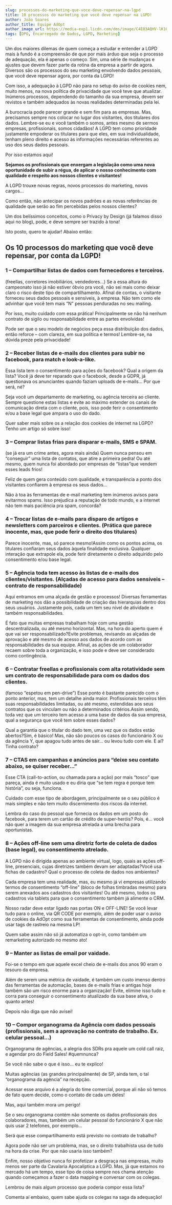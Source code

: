 ```yaml
---
slug: processos-do-marketing-que-voce-deve-repensar-na-lgpd
title: 10 processos do marketing que você deve repensar na LGPD!
author: João Soares
author_title: Equipe AdOpt
author_image_url: https://media-exp1.licdn.com/dms/image/C4E03AQHV-lK1Qcuckw/profile-displayphoto-shrink_800_800/0/1612290015349?e=1629331200&v=beta&t=XeJAAd3r4oTkA64ugbrcS5VE9jYcE5UpbnqjL2rpE4g
tags: [DPO, Encarregado de Dados, LGPD, Marketing]
---
```


Um dos maiores dilemas de quem começa a estudar e entender a LGPD mais à fundo é a compreensão de que por mais árduo que seja o processo de adequação, ela é apenas o começo. Sim, uma série de mudanças e ajustes que devem fazer parte da rotina da empresa a partir de agora. Diversos são os processos do seu marketing envolvendo dados pessoais, que você deve repensar agora, por conta da LGPD!

Com isso, a adequação à LGPD não para no setup do aviso de cookies nem, muito menos, na nova política de privacidade que você teve que atualizar. Inúmeros processos, dependendo do tamanho da sua empresa, devem ser revistos e também adequados às novas realidades determinadas pela lei.

A burocracia pode parecer grande e sem fim para as empresas. Mas, precisamos sempre nos colocar no lugar dos visitantes, dos titulares dos dados. Lembre-se eu e você também o somos, antes mesmo de sermos empresas, profissionais, somos cidadãos! A LGPD tem como prioridade justamente empoderar os titulares para que eles, em sua individualidade, tenham pleno direito e acesso às informações necessárias referentes ao uso dos seus dados pessoais.

Por isso estamos aqui!

**Sejamos os profissionais que enxergam a legislação como uma nova oportunidade de subir a régua, de aplicar o nosso conhecimento com qualidade e respeito aos nossos clientes e visitantes!**

A LGPD trouxe novas regras, novos processos do marketing, novos cargos…

Como então, não antecipar os novos padrões e as novas referências de qualidade que serão ao fim percebidas pelos nossos clientes?

Um dos belíssimos conceitos, como o Privacy by Design (já falamos disso aqui no blog), pode, e deve sempre ser trazido à tona!

Isto posto, quero te ajudar! Abaixo então:

## Os 10 processos do marketing que você deve repensar, por conta da LGPD!

### 1 – Compartilhar listas de dados com fornecedores e terceiros.
(freellas, corretores imobiliários, vendedores…)
Se a essa altura do campeonato isso já não estiver óbvio pra você, não sei mais como deixar claro o risco deste tipo de compartilhamento. Afinal de contas, o visitante forneceu seus dados pessoais e sensíveis, à empresa. Não tem como ele advinhar que você tem mais “N” pessoas penduradas no seu mailing.

Por isso, muito cuidado com essa prática!
Principalmente se não há nenhum contrato de sigilo ou responsabilidade entre as partes envolvidas!

Pode ser que o seu modelo de negócios peça essa distribuição dos dados, então reforce – com clareza, em sua política e termos! Lembre-se, na dúvida preze pela privacidade!

### 2 – Receber listas de e-mails dos clientes para subir no facebook, para match e look-a-like.
Essa lista tem o consentimento para ações do facebook?
Qual a origem da lista?
Você já deve ter reparado que o facebook, desde a GDPR, já questionava os anunciantes quando faziam uploads de e-mails… Por que será, né?

Seja você um departamento de marketing, ou agência terceira ao cliente. Sempre questione estas listas e evite ao máximo estender os canais de comunicação direta com o cliente, pois, isso pode ferir o consentimento e/ou a base legal que ampara o uso do dado.

Quer saber mais sobre os a relação dos cookies de internet na LGPD? Tenho um artigo só sobre isso!

### 3 – Comprar listas frias para disparar e-mails, SMS e SPAM.
(se já era um crime antes, agora mais ainda)
Quem nunca pensou em “conseguir” uma lista de contatos, que atire a primeira pedra! Ou até mesmo, quem nunca foi abordado por empresas de “listas”que vendem esses leads frios!

Feliz de quem gera conteúdo com qualidade, e transparência a ponto dos visitantes confiarem à empresa os seus dados…

Não à toa às ferramentas de e-mail marketing tem inúmeros avisos para evitarmos spams. Isso prejudica a reputação de todo mundo, e a internet não tem mais paciência pra spam, concorda?

### 4 – Trocar listas de e-mails para disparo de artigos e newsletters com parceiros e clientes. (Prática que parece inocente, mas, que pode ferir o direito dos titulares)
Parece inocente, mas, só parece mesmo!Assim como os pontos acima, os titulares confiaram seus dados àquela finalidade exclusiva. Qualquer interação que extrapole ela, pode ferir diretamente o direito adquirido pelo consentimento e/ou base legal.

### 5 – Agência toda tem acesso às listas de e-mails dos clientes/visitantes. (Alçadas de acesso para dados sensíveis – contrato de responsabilidade)
Aqui entramos em uma alçada de gestão e processos!
Diversas ferramentas de marketing nos dão a possibilidade de criação das hierarquias dentro dos seus usuários. Justamente pois, cada um tem seu nível de atividade e também responsabilidades.

É fato que muitas empresas trabalham hoje com uma gestão descentralizada, ou até mesmo horizontal. Mas, na hora do aperto quem é que vai ser responsabilizado?Evite problemas, revisando as alçadas de aprovação e até mesmo de acesso aos dados de acordo com as responsabilidades da sua equipe. Afinal, as ações de um colaborador recaem sobre toda a organização, e isso pode e deve ser considerado como contingência.

### 6 – Contratar freellas e profissionais com alta rotatividade sem um contrato de responsabilidade para com os dados dos clientes.
(famoso “espetou em pen-drive”)
Esse ponto é bastante parecido com o ponto anterior, mas, tem um detalhe ainda maior. Profissionais terceiros têm suas responsabilidades limitadas, ou até mesmo, estendidas aos seus contratos que os vinculam ou não a determinados critérios.Assim sendo, toda vez que um terceiro tem acesso a uma base de dados da sua empresa, qual a segurança que você tem sobre esses dados?

Qual a garantia que o titular do dado tem, uma vez que os dados estão abertos?Sim, é básico! Mas, não são poucos os casos do funcionário X ou da agência Y, que apagou tudo antes de sair… ou levou tudo com ele. E aí? Tinha contrato?

### 7 – CTAS em campanhas e anúncios para “deixe seu contato abaixo, se quiser receber…”
Esse CTA (call-to-action, ou chamada para a ação) por mais “tosco” que pareça, ainda é muito usado e eu diria que “se tem regra é porque tem história”, ou seja, funciona.

Cuidado com esse tipo de abordagem, principalmente se o seu público é mais simples e não tem muito discernimento dos riscos da internet.

Lembra do caso do pessoal que fornecia os dados em um posto do facebook, para terem um cartão de crédito de super-heróis? Pois, é… você não quer a imagem da sua empresa atrelada a uma brecha para oportunistas.

### 8 – Ações off-line sem uma diretriz forte de coleta de dados (base legal), ou consentimento atrelado.
A LGPD não é dirigida apenas ao ambiente virtual, logo, quais as ações off-line, presenciais, cujas diretrizes também devam ser adaptadas?Você usa fichas de cadastro? Qual o processo de coleta de dados nos ambientes?

Cada empresa tem uma realidade, mas, eu mesmo já vi empresas utilizando termos de consentimento “off-line” (bloco de folhas timbradas mesmo) para serem anexados aos cadastros dos visitantes! Ou até mesmo, todos os cadastros via tablets para que o consentimento também já alimente o CRM.

Nosso radar deve estar ligado nas portas ON e OFF-LINE!
Se você levar tudo para o online, via QR CODE por exemplo, além de poder usar o aviso de cookies da AdOpt como sua ferramentas de consentimento, ainda pode usar tags de rastreio na mesma LP!

Quem sabe assim não só já automatiza o opt-in, como também um remarketing autorizado no mesmo ato!

### 9 – Manter as listas de email por vaidade.
Foi-se o tempo em que aquele excel cheio de e-mails dos anos 90 eram o tesouro da empresa.

Além de serem uma métrica de vaidade, é também um custo imenso dentro das ferramentas de automação, bases de e-mails frias e antigas hoje também são um risco enorme para a organização! Evite, elimine isso tudo e corra para conseguir o consentimento atualizado da sua base ativa, o quanto antes!

Depois não diga que não avisei!

### 10 – Compor organograma da Agência com dados pessoais (profissionais, sem a aprovação no contrato de trabalho. Ex. celular pessoal…)
Organograma de agências, a alegria dos SDRs pra aquele um cold call raiz, e agendar pro do Field Sales! #quemnunca?

Se você não sabe o que é isso… eu te explico!

Muitas agências (as grandes principalmente) de SP, ainda tem, o tal “organograma da agência” na recepção.

Acessar esse arquivo é a alegria do time comercial, porque ali não só temos de fato quem decide, como o contato de cada um deles!

Mas, aqui também mora um perigo!

Se o seu organograma contém não somente os dados profissionais dos colaboradores, mas, também um celular pessoal do funcionário X que não quis usar 2 telefones, por exemplo…

Será que esse compartilhamento está previsto no contrato de trabalho?

Agora pode não ser um problema, mas, se o direito trabalhista usa de tudo na hora da crise. Por que não usaria isso também?

Enfim, nosso objetivo nunca foi profetizar a desgraça nas empresas, muito menos ser parte da Cavalaria Apocaliptica a LGPD. Mas, já que estamos no mercado há um tempo, esse tipo de coisa sempre nos chama atenção quando começamos a fazer o data mapping e conversar com os colegas.

Lembrou de mais algum processo que poderia compor essa lista?

Comenta aí embaixo, quem sabe ajuda os colegas na saga da adequação!